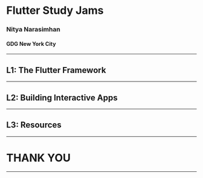 # Flutter Study Jams
### Nitya Narasimhan 
#### GDG New York City

---
## L1: The Flutter Framework

---

## L2: Building Interactive Apps


---

## L3: Resources

---

# THANK YOU

---
